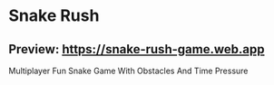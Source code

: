 # Snake Rush
## Preview: https://snake-rush-game.web.app
Multiplayer Fun Snake Game With Obstacles And Time Pressure
